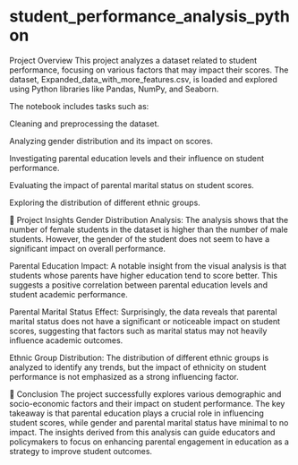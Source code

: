 # student_performance_analysis_python
 Project Overview
This project analyzes a dataset related to student performance, focusing on various factors that may impact their scores. The dataset, Expanded_data_with_more_features.csv, is loaded and explored using Python libraries like Pandas, NumPy, and Seaborn.

The notebook includes tasks such as:

Cleaning and preprocessing the dataset.

Analyzing gender distribution and its impact on scores.

Investigating parental education levels and their influence on student performance.

Evaluating the impact of parental marital status on student scores.

Exploring the distribution of different ethnic groups.

🔎 Project Insights
Gender Distribution Analysis:
The analysis shows that the number of female students in the dataset is higher than the number of male students. However, the gender of the student does not seem to have a significant impact on overall performance.

Parental Education Impact:
A notable insight from the visual analysis is that students whose parents have higher education tend to score better. This suggests a positive correlation between parental education levels and student academic performance.

Parental Marital Status Effect:
Surprisingly, the data reveals that parental marital status does not have a significant or noticeable impact on student scores, suggesting that factors such as marital status may not heavily influence academic outcomes.

Ethnic Group Distribution:
The distribution of different ethnic groups is analyzed to identify any trends, but the impact of ethnicity on student performance is not emphasized as a strong influencing factor.

📝 Conclusion
The project successfully explores various demographic and socio-economic factors and their impact on student performance. The key takeaway is that parental education plays a crucial role in influencing student scores, while gender and parental marital status have minimal to no impact. The insights derived from this analysis can guide educators and policymakers to focus on enhancing parental engagement in education as a strategy to improve student outcomes.

